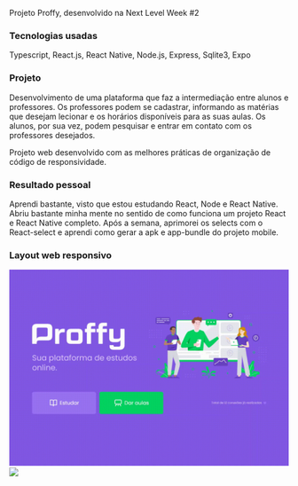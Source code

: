 Projeto Proffy, desenvolvido na Next Level Week #2

### Tecnologias usadas
Typescript, React.js, React Native, Node.js, Express, Sqlite3, Expo

### Projeto
Desenvolvimento de uma plataforma que faz a intermediação entre alunos e professores. Os professores podem se cadastrar, informando as matérias que desejam lecionar e os horários disponíveis para as suas aulas. Os alunos, por sua vez, podem pesquisar e entrar em contato com os professores desejados.

Projeto web desenvolvido com as melhores práticas de organização de código de responsividade. 

### Resultado pessoal
Aprendi bastante, visto que estou estudando React, Node e React Native. Abriu bastante minha mente no sentido de como funciona um projeto React e React Native completo. Após a semana, aprimorei os selects com o React-select e aprendi como gerar a apk e app-bundle do projeto mobile.

### Layout web responsivo
<img src="readmeGifs/gif-web-desktop.gif" >
<img src="readmeGifs/gif-web-desktop-responsivo.gif" >